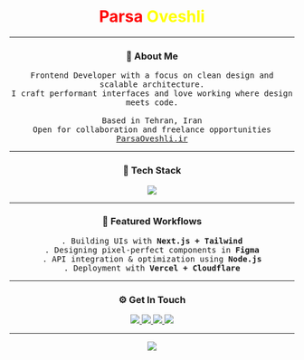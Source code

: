 
<h1 align="center">
  <a href="https://parsaoveshli.ir" style="color: red; text-decoration: none;">Parsa</a>
    <a href="https://oveshli.ir" style="color: yellow; text-decoration: none;">Oveshli</a>
  </span>
</h1>

---

<h3 align="center">🔗 About Me</h3>

<p align="center">
  <samp>
    Frontend Developer with a focus on clean design and scalable architecture.<br>
    I craft performant interfaces and love working where design meets code.<br><br>
     Based in Tehran, Iran<br>
     Open for collaboration and freelance opportunities<br>
     <a href="https://parsaoveshli.ir" target="_blank">ParsaOveshli.ir</a>
  </samp>
</p>

---

<h3 align="center">🎌 Tech Stack</h3>

<p align="center">
  <img src="https://skillicons.dev/icons?i=html,css,js,ts,react,nextjs,tailwind,php,laravel,nodejs,mysql,mongodb,git,figma,linux,vscode,vercel,cloudflare&theme=dark" />
</p>

---

<h3 align="center">🧩 Featured Workflows</h3>

<p align="center">
  <samp>
  . Building UIs with <b>Next.js + Tailwind</b><br>
  . Designing pixel-perfect components in <b>Figma</b><br>
  . API integration & optimization using <b>Node.js</b><br>
  . Deployment with <b>Vercel + Cloudflare</b>
  </samp>
</p>

---

<h3 align="center">⚙️ Get In Touch</h3>

<p align="center">
  <!-- <a href="mailto:parsaoveshli@gmail.com">
    <img src="https://img.shields.io/badge/Email-0A66C2?style=for-the-badge&logo=gmail&logoColor=white" />
  </a> -->
  <a href="https://t.me/httptodo">
    <img src="https://img.shields.io/badge/Telegram-1E90FF?style=for-the-badge&logo=telegram&logoColor=white" />
  </a>
  <a href="https://github.com/ParsaOveshli">
    <img src="https://img.shields.io/badge/GitHub-171515?style=for-the-badge&logo=github&logoColor=white" />
  </a>
  <a href="https://parsaoveshli.ir">
    <img src="https://img.shields.io/badge/Portfolio-FF0000?style=for-the-badge&logo=vercel&logoColor=white" />
  </a>
  <a href="https://oveshli.ir">
    <img src="https://img.shields.io/badge/Oveshli-ffffff?style=for-the-badge&logo=vercel&logoColor=black" />
  </a>
</p>

---

<p align="center">
  <img src="https://capsule-render.vercel.app/api?type=waving&height=80&color=0:FF0000,100:8B0000&section=footer"/>
</p>
